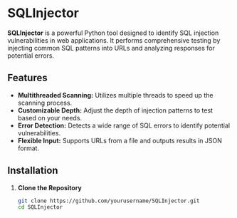 # SQLInjector


**SQLInjector** is a powerful Python tool designed to identify SQL injection vulnerabilities in web applications. It performs comprehensive testing by injecting common SQL patterns into URLs and analyzing responses for potential errors.

## Features

- **Multithreaded Scanning:** Utilizes multiple threads to speed up the scanning process.
- **Customizable Depth:** Adjust the depth of injection patterns to test based on your needs.
- **Error Detection:** Detects a wide range of SQL errors to identify potential vulnerabilities.
- **Flexible Input:** Supports URLs from a file and outputs results in JSON format.

## Installation

1. **Clone the Repository**

   ```bash
   git clone https://github.com/yourusername/SQLInjector.git
   cd SQLInjector

